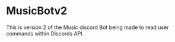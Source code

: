 # MusicBotv2
This is version 2 of the Music discord Bot being made to read user commands within Discords API.
